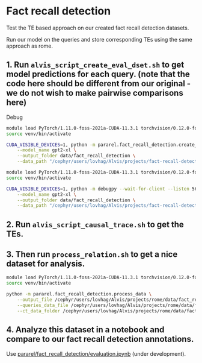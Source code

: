 # Fact recall detection

Test the TE based approach on our created fact recall detection datasets.

Run our model on the queries and store corresponding TEs using the same approach as rome. 

## 1. Run `alvis_script_create_eval_dset.sh` to get model predictions for each query. (note that the code here should be different from our original - we do not wish to make pairwise comparisons here)

Debug

```bash
module load PyTorch/1.11.0-foss-2021a-CUDA-11.3.1 torchvision/0.12.0-foss-2021a-PyTorch-1.11.0-CUDA-11.3.1
source venv/bin/activate

CUDA_VISIBLE_DEVICES=1, python -m pararel.fact_recall_detection.create_eval_dset \
    --model_name gpt2-xl \
    --output_folder data/fact_recall_detection \
    --data_path "/cephyr/users/lovhag/Alvis/projects/fact-recall-detection/data/data_creation/final_splits/confident_fact_recall_preds.jsonl" \
```

```bash
module load PyTorch/1.11.0-foss-2021a-CUDA-11.3.1 torchvision/0.12.0-foss-2021a-PyTorch-1.11.0-CUDA-11.3.1
source venv/bin/activate

CUDA_VISIBLE_DEVICES=1, python -m debugpy --wait-for-client --listen 5678 -m pararel.fact_recall_detection.create_eval_dset \
    --model_name gpt2-xl \
    --output_folder data/fact_recall_detection \
    --data_path "/cephyr/users/lovhag/Alvis/projects/fact-recall-detection/data/data_creation/final_splits/confident_fact_recall_preds.jsonl" \
```

## 2. Run `alvis_script_causal_trace.sh` to get the TEs.



## 3. Then run `process_relation.sh` to get a nice dataset for analysis.

```bash
module load PyTorch/1.11.0-foss-2021a-CUDA-11.3.1 torchvision/0.12.0-foss-2021a-PyTorch-1.11.0-CUDA-11.3.1
source venv/bin/activate

python -m pararel.fact_recall_detection.process_data \
    --output_file /cephyr/users/lovhag/Alvis/projects/rome/data/fact_recall_detection/gpt2_xl_final.csv \
    --queries_data_file /cephyr/users/lovhag/Alvis/projects/rome/data/fact_recall_detection/gpt2_xl_preds.jsonl \
    --ct_data_folder /cephyr/users/lovhag/Alvis/projects/rome/data/fact_recall_detection/gpt2_xl_causal_trace \
```

## 4. Analyze this dataset in a notebook and compare to our fact recall detection annotations.

Use [pararel/fact_recall_detection/evaluation.ipynb](pararel/fact_recall_detection/evaluation.ipynb) (under development).